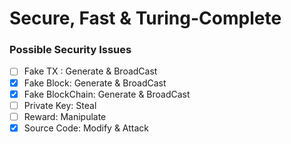 # Secure, Fast & Turing-Complete
### Possible Security Issues
   * [ ] Fake TX : Generate & BroadCast
   * [x] Fake Block: Generate & BroadCast
   * [x] Fake BlockChain: Generate & BroadCast
   * [ ] Private Key: Steal
   * [ ] Reward: Manipulate
   * [x] Source Code: Modify & Attack
### 
